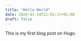 ```yaml
---
title: "Hello World"
date: 2020-01-14T21:52:17+01:00
draft: false
---
```


This is my first blog post on Hugo.